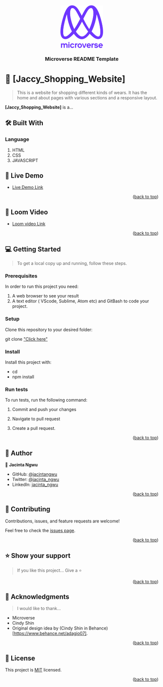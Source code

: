 <a name="readme-top"></a>

<div align="center">

  <img src="murple_logo.png" alt="logo" width="140"  height="auto" />
  <br/>

  <h3><b>Microverse README Template</b></h3>

</div>


<!-- PROJECT DESCRIPTION -->

# 📖 [Jaccy_Shopping_Website] <a name="jaccy-shopping-website"></a>

> This is a website for shopping different kinds of wears. It has the home and about pages with various sections and a responsive layout.

**[Jaccy_Shopping_Website]** is a...

## 🛠 Built With <a name="built-with"></a>

### Language <a name="language"></a>

1. HTML
2. CSS
3. JAVASCRIPT

<!-- LIVE DEMO -->

## 🚀 Live Demo <a name="live-demo"></a>

- [Live Demo Link](https://yourdeployedapplicationlink.com)

<p align="right">(<a href="#readme-top">back to top</a>)</p>

<!-- LOOM VIDEO -->

## 🚀 Loom Video <a name="loom-video"></a>

- [Loom video Link](https://yourdeployedapplicationlink.com)

<p align="right">(<a href="#readme-top">back to top</a>)</p>

<!-- GETTING STARTED -->

## 💻 Getting Started <a name="getting-started"></a>

> To get a local copy up and running, follow these steps.

### Prerequisites

In order to run this project you need:

1.  A web browser to see your result
2.  A text editor ( VScode, Sublime, Atom etc) and      GitBash to code your project.

### Setup

Clone this repository to your desired folder:

git clone ["Click here"](https://github.com/JacintaNgwu/Portfolio-Mobile-first.git)

### Install

Install this project with:

- cd 
- npm install

### Run tests

To run tests, run the following command:

1. Commit and push your changes

2. Navigate to pull request

3. Create a pull request.

<p align="right">(<a href="#readme-top">back to top</a>)</p>

<!-- AUTHORS -->

## 👥 Author <a name="author"></a>

👤 **Jacinta Ngwu**

- GitHub: [@jacintangwu](https://github.com/githubhandle)
- Twitter: [@jacinta_ngwu](https://twitter.com/jacinta_ngwu)
- LinkedIn: [jacinta_ngwu](https://www.linkedin.com/in/jacinta-ngwu-689727257/)

<p align="right">(<a href="#readme-top">back to top</a>)</p>

<!-- CONTRIBUTING -->

## 🤝 Contributing <a name="contributing"></a>

Contributions, issues, and feature requests are welcome!

Feel free to check the [issues page](../../issues/).

<p align="right">(<a href="#readme-top">back to top</a>)</p>

<!-- SUPPORT -->

## ⭐️ Show your support <a name="support"></a>

> If you like this project... Give a ⭐️

<p align="right">(<a href="#readme-top">back to top</a>)</p>

<!-- ACKNOWLEDGEMENTS -->

## 🙏 Acknowledgments <a name="acknowledgements"></a>

> I would like to thank...
- Microverse
- Cindy Shin
- Original design idea by (Cindy Shin in Behance) [https://www.behance.net/adagio07].

<p align="right">(<a href="#readme-top">back to top</a>)</p>

<!-- LICENSE -->

## 📝 License <a name="license"></a>

This project is [MIT](./LICENSE) licensed.

<p align="right">(<a href="#readme-top">back to top</a>)</p>
